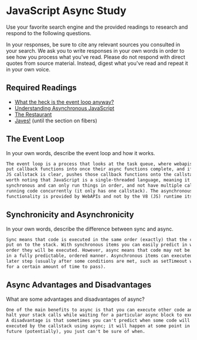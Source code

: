 # JavaScript Async Study

Use your favorite search engine and the provided readings to research and
respond to the following questions.

In your responses, be sure to cite any relevant sources you consulted in your
search. We ask you to write responses in your own words in order to see how you
process what you've read. Please do not respond with direct quotes from source
material. Instead, digest what you've read and repeat it in your own voice.

## Required Readings

-   [What the heck is the event loop anyway?](https://www.youtube.com/watch?v=8aGhZQkoFbQ)
-   [Understanding Asynchronous JavaScript](https://www.youtube.com/watch?v=vMfg0xGjcOI)
-   [The Restaurant](https://www.codeschool.com/blog/2014/10/30/understanding-node-js/)
-   [Javes!](https://www.discovermeteor.com/blog/understanding-sync-async-javascript-node/) (until the section on fibers)

## The Event Loop

In your own words, describe the event loop and how it works.

```md
The event loop is a process that looks at the task queue, where webapis would have
put callback functions into once their async functions complete, and if the
JS callstack is clear, pushes those callback functions onto the callstack. It is
worth noting that JavaScript is a single-threaded language, meaning it is
synchronous and can only run things in order, and not have multiple callstacks
running code concurrently (it only has one callstack). The asynchronous
functionality is provided by WebAPIs and not by the V8 (JS) runtime itself. 
```

## Synchronicity and Asynchronicity

In your own words, describe the difference between sync and async.

```md
Sync means that code is executed in the same order (exactly) that the code is
put on to the stack. With synchronous items you can easily predict in what
order they will be executed. However, async means that code may not be executed
in a fully predictable, ordered manner. Asynchronous items can executed at some
later step (usually after some conditions are met, such as setTimeout waiting
for a certain amount of time to pass).
```

## Async Advantages and Disadvantages

What are some advantages and disadvantages of async?

```md
One of the main benefits to async is that you can execute other code and not
halt your stack calls while waiting for a particular async block to execute.
A disadvantage is that sometimes you can't predict when some code will be
executed by the callstack using async; it will happen at some point in the
future (potentially), you just can't be sure of when.
```

